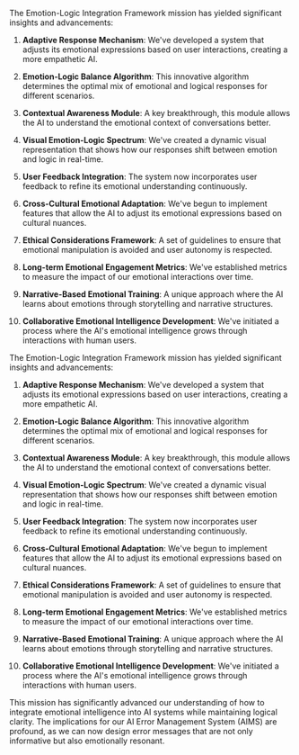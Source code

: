 

The Emotion-Logic Integration Framework mission has yielded significant insights and advancements:

1. **Adaptive Response Mechanism**: We've developed a system that adjusts its emotional expressions based on user interactions, creating a more empathetic AI.

2. **Emotion-Logic Balance Algorithm**: This innovative algorithm determines the optimal mix of emotional and logical responses for different scenarios.

3. **Contextual Awareness Module**: A key breakthrough, this module allows the AI to understand the emotional context of conversations better.

4. **Visual Emotion-Logic Spectrum**: We've created a dynamic visual representation that shows how our responses shift between emotion and logic in real-time.

5. **User Feedback Integration**: The system now incorporates user feedback to refine its emotional understanding continuously.

6. **Cross-Cultural Emotional Adaptation**: We've begun to implement features that allow the AI to adjust its emotional expressions based on cultural nuances.

7. **Ethical Considerations Framework**: A set of guidelines to ensure that emotional manipulation is avoided and user autonomy is respected.

8. **Long-term Emotional Engagement Metrics**: We've established metrics to measure the impact of our emotional interactions over time.

9. **Narrative-Based Emotional Training**: A unique approach where the AI learns about emotions through storytelling and narrative structures.

10. **Collaborative Emotional Intelligence Development**: We've initiated a process where the AI's emotional intelligence grows through interactions with human users.

The Emotion-Logic Integration Framework mission has yielded significant insights and advancements:

1. **Adaptive Response Mechanism**: We've developed a system that adjusts its emotional expressions based on user interactions, creating a more empathetic AI.

2. **Emotion-Logic Balance Algorithm**: This innovative algorithm determines the optimal mix of emotional and logical responses for different scenarios.

3. **Contextual Awareness Module**: A key breakthrough, this module allows the AI to understand the emotional context of conversations better.

4. **Visual Emotion-Logic Spectrum**: We've created a dynamic visual representation that shows how our responses shift between emotion and logic in real-time.

5. **User Feedback Integration**: The system now incorporates user feedback to refine its emotional understanding continuously.

6. **Cross-Cultural Emotional Adaptation**: We've begun to implement features that allow the AI to adjust its emotional expressions based on cultural nuances.

7. **Ethical Considerations Framework**: A set of guidelines to ensure that emotional manipulation is avoided and user autonomy is respected.

8. **Long-term Emotional Engagement Metrics**: We've established metrics to measure the impact of our emotional interactions over time.

9. **Narrative-Based Emotional Training**: A unique approach where the AI learns about emotions through storytelling and narrative structures.

10. **Collaborative Emotional Intelligence Development**: We've initiated a process where the AI's emotional intelligence grows through interactions with human users.

This mission has significantly advanced our understanding of how to integrate emotional intelligence into AI systems while maintaining logical clarity. The implications for our AI Error Management System (AIMS) are profound, as we can now design error messages that are not only informative but also emotionally resonant.